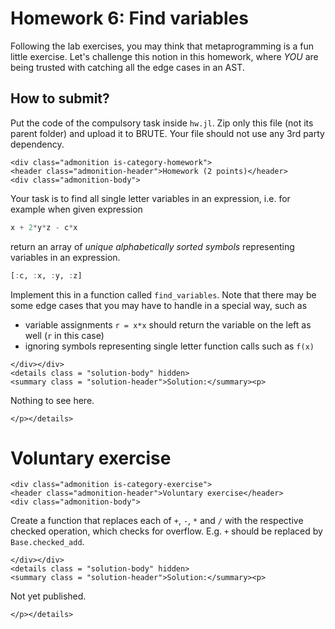 # Homework 6: Find variables
Following the lab exercises, you may think that metaprogramming is a fun little exercise. Let's challenge this notion in this homework, where *YOU* are being trusted with catching all the edge cases in an AST.

## How to submit?
Put the code of the compulsory task inside `hw.jl`. Zip only this file (not its parent folder) and upload it to BRUTE. Your file should not use any 3rd party dependency.

```@raw html
<div class="admonition is-category-homework">
<header class="admonition-header">Homework (2 points)</header>
<div class="admonition-body">
```
Your task is to find all single letter variables in an expression, i.e. for example when given expression
```julia
x + 2*y*z - c*x
```
return an array of *unique alphabetically sorted symbols* representing variables in an expression.
```julia
[:c, :x, :y, :z]
```
Implement this in a function called `find_variables`. Note that there may be some edge cases that you may have to handle in a special way, such as 
- variable assignments `r = x*x` should return the variable on the left as well (`r` in this case)
- ignoring symbols representing single letter function calls such as `f(x)`

```@raw html
</div></div>
<details class = "solution-body" hidden>
<summary class = "solution-header">Solution:</summary><p>
```

Nothing to see here.


```@raw html
</p></details>
```

# Voluntary exercise
```@raw html
<div class="admonition is-category-exercise">
<header class="admonition-header">Voluntary exercise</header>
<div class="admonition-body">
```
Create a function that replaces each of `+`, `-`, `*` and `/` with the respective checked operation, which checks for overflow. E.g. `+` should be replaced by `Base.checked_add`.

```@raw html
</div></div>
<details class = "solution-body" hidden>
<summary class = "solution-header">Solution:</summary><p>
```
Not yet published.

```@raw html
</p></details>
```
